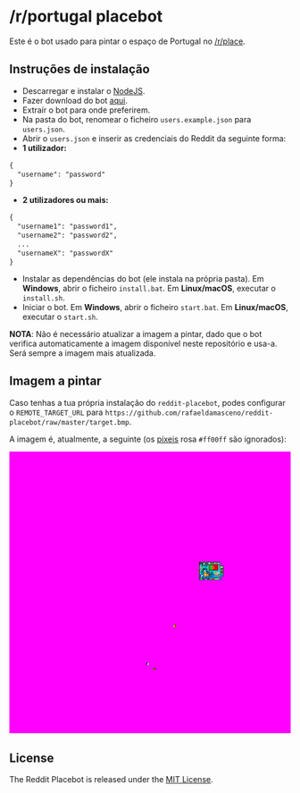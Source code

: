 # /r/portugal placebot

Este é o bot usado para pintar o espaço de Portugal no [/r/place](https://www.reddit.com/r/place/).

## Instruções de instalação

- Descarregar e instalar o [NodeJS](https://nodejs.org).
- Fazer download do bot [aqui](https://github.com/rafaeldamasceno/reddit-placebot/archive/master.zip).
- Extraír o bot para onde preferirem.
- Na pasta do bot, renomear o ficheiro `users.example.json` para `users.json`.
- Abrir o `users.json` e inserir as credenciais do Reddit da seguinte forma:
- **1 utilizador:**
```
{
  "username": "password"
}
```
- **2 utilizadores ou mais:**
```
{
  "username1": "password1",
  "username2": "password2",
  ...
  "usernameX": "passwordX"
}
```
- Instalar as dependências do bot (ele instala na própria pasta). Em **Windows**, abrir o ficheiro `install.bat`. Em **Linux/macOS**, executar o `install.sh`.
- Iniciar o bot. Em **Windows**, abrir o ficheiro `start.bat`. Em **Linux/macOS**, executar o `start.sh`.

__NOTA__: Não é necessário atualizar a imagem a pintar, dado que o bot verifica automaticamente a imagem disponível neste repositório e usa-a. Será sempre a imagem mais atualizada.

## Imagem a pintar

Caso tenhas a tua própria instalação do `reddit-placebot`, podes configurar o `REMOTE_TARGET_URL` para `https://github.com/rafaeldamasceno/reddit-placebot/raw/master/target.bmp`.

A imagem é, atualmente, a seguinte (os [píxeis](https://www.priberam.pt/dlpo/pixel) rosa `#ff00ff` são ignorados):

![Imagem do /r/portugal](https://github.com/rafaeldamasceno/reddit-placebot/raw/master/target.bmp)

## License

The Reddit Placebot is released under the [MIT License](http://www.opensource.org/licenses/MIT).
